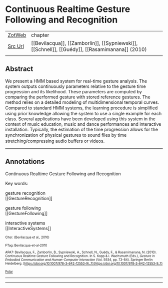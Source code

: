 
# Continuous Realtime Gesture Following and Recognition



|       |       |       |
|  ---  |  ---  |  ---  |
|   [ZotWeb](http://zotero.org/users/180474/items/PCS2SIBJ)    | chapter      |       |
|   [Src Url](http://link.springer.com/10.1007/978-3-642-12553-9_7)    |  [[Bevilacqua]], [[Zamborlin]], [[Sypniewski]], [[Schnell]], [[Guédy]], [[Rasamimanana]] (2010)     |       |
|       |       |       |


## Abstract

We present a HMM based system for real-time gesture analysis. The system outputs continuously parameters relative to the gesture time progression and its likelihood. These parameters are computed by comparing the performed gesture with stored reference gestures. The method relies on a detailed modeling of multidimensional temporal curves. Compared to standard HMM systems, the learning procedure is simpliﬁed using prior knowledge allowing the system to use a single example for each class. Several applications have been developed using this system in the context of music education, music and dance performances and interactive installation. Typically, the estimation of the time progression allows for the synchronization of physical gestures to sound ﬁles by time stretching/compressing audio buﬀers or videos.

----

## Annotations

Continuous Realtime Gesture Following and Recognition



Key words:



gesture recognition  
[[GestureRecognition]] 





gesture following  
[[GestureFollowing]] 





interactive systems  
[[InteractiveSystems]] 





<font size=-3>Citer: (Bevilacqua et al., 2010)

FTag: Bevilacqua-et-al-2010

APA7: Bevilacqua, F., Zamborlin, B., Sypniewski, A., Schnell, N., Guédy, F., & Rasamimanana, N. (2010). Continuous Realtime Gesture Following and Recognition. In S. Kopp & I. Wachsmuth (Eds.), _Gesture in Embodied Communication and Human-Computer Interaction_ (Vol. 5934, pp. 73–84). Springer Berlin Heidelberg. [https://doi.org/10.1007/978-3-642-12553-9\_7](https://doi.org/10.1007/978-3-642-12553-9_7)

 [Polar](https://app.getpolarized.io/doc/12vNyoB6LznzS7PxWZqg5tdqsfgR34AVN74LudPb5N3KiUdZHqF)</font>






----

----

